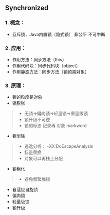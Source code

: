 
## Synchronized 

### 1. 概念：
* 互斥锁，Java内置锁（隐式锁） 非公平 不可中断 
### 2. 应用：
* 作用方法：同步方法（this）
* 作用代码块：同步代码块（object）
* 作用静态方法：同步方法（锁的类对象）
### 3. 原理：
* 锁的粒度是对象
* 锁膨胀
> * 无锁->偏向锁->轻量锁->重量级锁 
> * 锁升级不可逆
> * 锁的标志 记录再 对象 markword 
* 锁消除
> * 逃逸分析： -XX:DoEscapeAnalysis 
> * 标量替换
> * 对象可以再栈上分配
* 锁粗化
> * 避免频繁枷锁
* 自适应自旋锁
* 偏向锁
* 轻量级锁
* 锁升级	
